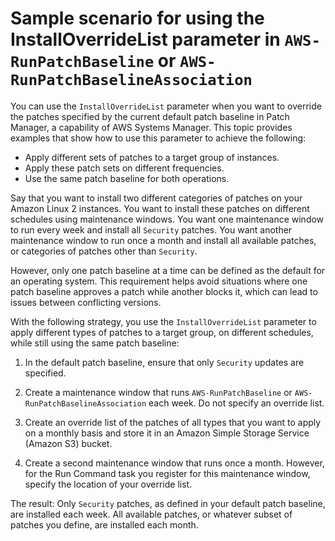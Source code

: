 # Sample scenario for using the InstallOverrideList parameter in `AWS-RunPatchBaseline` or `AWS-RunPatchBaselineAssociation`<a name="override-list-scenario"></a>

You can use the `InstallOverrideList` parameter when you want to override the patches specified by the current default patch baseline in Patch Manager, a capability of AWS Systems Manager\. This topic provides examples that show how to use this parameter to achieve the following:
+ Apply different sets of patches to a target group of instances\.
+ Apply these patch sets on different frequencies\.
+ Use the same patch baseline for both operations\.

Say that you want to install two different categories of patches on your Amazon Linux 2 instances\. You want to install these patches on different schedules using maintenance windows\. You want one maintenance window to run every week and install all `Security` patches\. You want another maintenance window to run once a month and install all available patches, or categories of patches other than `Security`\. 

However, only one patch baseline at a time can be defined as the default for an operating system\. This requirement helps avoid situations where one patch baseline approves a patch while another blocks it, which can lead to issues between conflicting versions\.

With the following strategy, you use the `InstallOverrideList` parameter to apply different types of patches to a target group, on different schedules, while still using the same patch baseline:

1. In the default patch baseline, ensure that only `Security` updates are specified\.

1. Create a maintenance window that runs `AWS-RunPatchBaseline` or `AWS-RunPatchBaselineAssociation` each week\. Do not specify an override list\.

1. Create an override list of the patches of all types that you want to apply on a monthly basis and store it in an Amazon Simple Storage Service \(Amazon S3\) bucket\. 

1. Create a second maintenance window that runs once a month\. However, for the Run Command task you register for this maintenance window, specify the location of your override list\.

The result: Only `Security` patches, as defined in your default patch baseline, are installed each week\. All available patches, or whatever subset of patches you define, are installed each month\.
